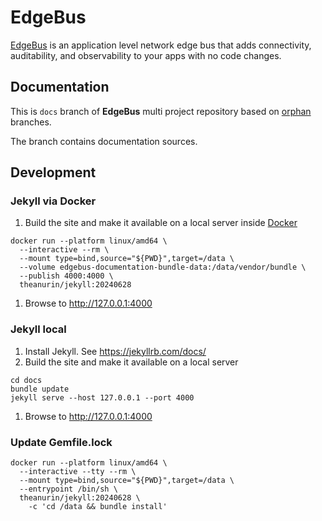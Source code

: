 # EdgeBus

[EdgeBus](https://docs.edgebus.io) is an application level network edge bus that adds connectivity, auditability, and observability to your apps with no code changes.

## Documentation

This is `docs` branch of **EdgeBus** multi project repository based on [orphan](https://git-scm.com/docs/git-checkout#Documentation/git-checkout.txt---orphanltnew-branchgt) branches.

The branch contains documentation sources.

## Development

### Jekyll via Docker

1. Build the site and make it available on a local server inside [Docker](https://www.docker.com/)
  ```shell
  docker run --platform linux/amd64 \
    --interactive --rm \
    --mount type=bind,source="${PWD}",target=/data \
    --volume edgebus-documentation-bundle-data:/data/vendor/bundle \
    --publish 4000:4000 \
    theanurin/jekyll:20240628
  ```
1. Browse to http://127.0.0.1:4000

### Jekyll local

1. Install Jekyll. See https://jekyllrb.com/docs/
1. Build the site and make it available on a local server
  ```shell
  cd docs
  bundle update
  jekyll serve --host 127.0.0.1 --port 4000
  ```
1. Browse to http://127.0.0.1:4000


### Update Gemfile.lock

```shell
docker run --platform linux/amd64 \
  --interactive --tty --rm \
  --mount type=bind,source="${PWD}",target=/data \
  --entrypoint /bin/sh \
  theanurin/jekyll:20240628 \
    -c 'cd /data && bundle install'
```
